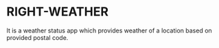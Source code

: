 # RIGHT-WEATHER
It is a weather status app which provides weather of a location based on provided postal code.
